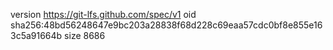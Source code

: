 version https://git-lfs.github.com/spec/v1
oid sha256:48bd56248647e9bc203a28838f68d228c69eaa57cdc0bf8e855e163c5a91664b
size 8686
